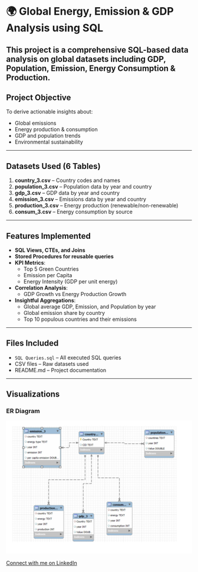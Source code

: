 # 🌍 **Global Energy, Emission & GDP Analysis using SQL**

This project is a comprehensive SQL-based data analysis on global datasets including GDP, Population, Emission, Energy Consumption & Production.
---

## Project Objective

To derive actionable insights about:
- Global emissions
- Energy production & consumption
- GDP and population trends
- Environmental sustainability

---

## Datasets Used (6 Tables)
1. **country_3.csv** – Country codes and names
2. **population_3.csv** – Population data by year and country
3. **gdp_3.csv** – GDP data by year and country
4. **emission_3.csv** – Emissions data by year and country
5. **production_3.csv** – Energy production (renewable/non-renewable)
6. **consum_3.csv** – Energy consumption by source

---

## Features Implemented

- **SQL Views, CTEs, and Joins**
- **Stored Procedures for reusable queries**
- **KPI Metrics**:
  - Top 5 Green Countries
  - Emission per Capita
  - Energy Intensity (GDP per unit energy)
- **Correlation Analysis**:
  - GDP Growth vs Energy Production Growth
- **Insightful Aggregations**:
  - Global average GDP, Emission, and Population by year
  - Global emission share by country
  - Top 10 populous countries and their emissions

---

## Files Included

- `SQL Queries.sql` – All executed SQL queries
- CSV files – Raw datasets used
- README.md – Project documentation

---


## Visualizations

### ER Diagram

![ER Diagram](/ER_Diagram.png)

[Connect with me on LinkedIn](https://www.linkedin.com/in/sarwan-kushwaha-293005267/)


